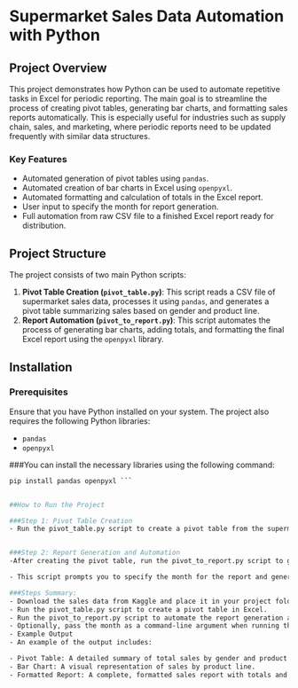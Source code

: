 # Supermarket Sales Data Automation with Python

## Project Overview
This project demonstrates how Python can be used to automate repetitive tasks in Excel for periodic reporting. The main goal is to streamline the process of creating pivot tables, generating bar charts, and formatting sales reports automatically. This is especially useful for industries such as supply chain, sales, and marketing, where periodic reports need to be updated frequently with similar data structures.

### Key Features
- Automated generation of pivot tables using `pandas`.
- Automated creation of bar charts in Excel using `openpyxl`.
- Automated formatting and calculation of totals in the Excel report.
- User input to specify the month for report generation.
- Full automation from raw CSV file to a finished Excel report ready for distribution.

## Project Structure
The project consists of two main Python scripts:
1. **Pivot Table Creation (`pivot_table.py`)**: This script reads a CSV file of supermarket sales data, processes it using `pandas`, and generates a pivot table summarizing sales based on gender and product line.
2. **Report Automation (`pivot_to_report.py`)**: This script automates the process of generating bar charts, adding totals, and formatting the final Excel report using the `openpyxl` library.

## Installation

### Prerequisites
Ensure that you have Python installed on your system. The project also requires the following Python libraries:
- `pandas`
- `openpyxl`

###You can install the necessary libraries using the following command:

```bash
pip install pandas openpyxl ```


##How to Run the Project

###Step 1: Pivot Table Creation
- Run the pivot_table.py script to create a pivot table from the supermarket sales data. This script reads a CSV file and generates a new Excel file (Pivot_table.xlsx) with a pivot table summarizing total sales by gender and product line.


###Step 2: Report Generation and Automation
-After creating the pivot table, run the pivot_to_report.py script to generate a bar chart, add totals, and format the final report.

- This script prompts you to specify the month for the report and generates the final report (Report_<Month>.xlsx) automatically.

###Steps Summary:
- Download the sales data from Kaggle and place it in your project folder.
- Run the pivot_table.py script to create a pivot table in Excel.
- Run the pivot_to_report.py script to automate the report generation and create the final report with charts and totals.
- Optionally, pass the month as a command-line argument when running the report script to customize the report.
- Example Output
- An example of the output includes:

- Pivot Table: A detailed summary of total sales by gender and product line.
- Bar Chart: A visual representation of sales by product line.
- Formatted Report: A complete, formatted sales report with totals and chart, saved as Report_<Month>.xlsx.
